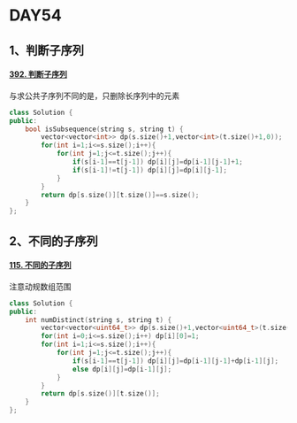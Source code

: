# DAY54

## 1、判断子序列

#### [392. 判断子序列](https://leetcode.cn/problems/is-subsequence/)

与求公共子序列不同的是，只删除长序列中的元素

```c++
class Solution {
public:
    bool isSubsequence(string s, string t) {
        vector<vector<int>> dp(s.size()+1,vector<int>(t.size()+1,0));
        for(int i=1;i<=s.size();i++){
            for(int j=1;j<=t.size();j++){
                if(s[i-1]==t[j-1]) dp[i][j]=dp[i-1][j-1]+1;
                if(s[i-1]!=t[j-1]) dp[i][j]=dp[i][j-1];
            }
        }
        return dp[s.size()][t.size()]==s.size();
    }
};
```



## 2、不同的子序列

#### [115. 不同的子序列](https://leetcode.cn/problems/distinct-subsequences/)

注意动规数组范围

```c++
class Solution {
public:
    int numDistinct(string s, string t) {
        vector<vector<uint64_t>> dp(s.size()+1,vector<uint64_t>(t.size()+1,0));
        for(int i=0;i<=s.size();i++) dp[i][0]=1;
        for(int i=1;i<=s.size();i++){
            for(int j=1;j<=t.size();j++){
                if(s[i-1]==t[j-1]) dp[i][j]=dp[i-1][j-1]+dp[i-1][j];
                else dp[i][j]=dp[i-1][j];
            }
        }
        return dp[s.size()][t.size()];
    }
};
```


